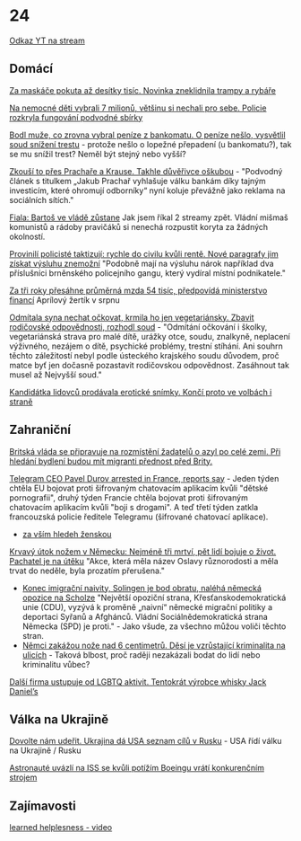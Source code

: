 # 24

[Odkaz YT na stream](https://youtube.com/live/SDn9whNVuyY)

## Domácí

[Za maskáče pokuta až desítky tisíc. Novinka zneklidnila trampy a rybáře](https://www.idnes.cz/zpravy/domaci/domobrana-vojenska-policie-armada-maskace-drony-regulace.A240826_192127_domaci_laci?zdroj=sph_hp)

[Na nemocné děti vybrali 7 milionů, většinu si nechali pro sebe. Policie rozkryla fungování podvodné sbírky](https://www.novinky.cz/clanek/krimi-na-nemocne-deti-vybrali-7-milionu-vetsinu-si-ale-nechali-pro-sebe-policie-rozkryla-fungovani-podvodne-sbirky-40485167)

[Bodl muže, co zrovna vybral peníze z bankomatu. O peníze nešlo, vysvětlil soud snížení trestu](https://www.novinky.cz/clanek/krimi-bodl-muze-co-zrovna-vybral-penize-z-bankomatu-o-penize-neslo-vysvetlil-soud-snizeni-trestu-40484967#dop_ab_variant=0&dop_id=40484967&dop_req_id=IO7t3Cz3rR3-202408230848&dop_source_zone_name=novinky.web.nexttoart) - protože nešlo o lopežné přepadení (u bankomatu?), tak se mu snížil trest? Neměl být stejný nebo vyšší?

[Zkouší to přes Prachaře a Krause. Takhle důvěřivce oškubou](https://www.novinky.cz/clanek/internet-a-pc-bezpecnost-zkousi-to-pres-prachare-a-krause-takhle-podvodnici-vytahnou-z-duverivcu-penize-40485325) - "Podvodný článek s titulkem „Jakub Prachař vyhlašuje válku bankám díky tajným investicím, které ohromují odborníky“ nyní koluje převážně jako reklama na sociálních sítích."

[Fiala: Bartoš ve vládě zůstane](https://www.novinky.cz/clanek/domaci-fiala-bartos-ve-vlade-zustane-40485405) Jak jsem říkal 2 streamy zpět. Vládní mišmaš komunistů a rádoby pravičáků si nenechá rozpustit koryta za žádných okolností.

[Provinilí policisté taktizují: rychle do civilu kvůli rentě. Nové paragrafy jim získat výsluhu znemožní](https://www.lidovky.cz/domov/policiste-umyslny-trestny-cin-odchod-do-civilu-dozivotni-renta-vysluha-novela-zakona.A240825_212031_ln_domov_lvot) "Podobně mají na výsluhu nárok například dva příslušníci brněnského policejního gangu, který vydíral místní podnikatele."

[Za tři roky přesáhne průměrná mzda 54 tisíc, předpovídá ministerstvo financí](https://www.idnes.cz/ekonomika/domaci/prumerna-mzda-prognoza-ministerstvo-financ.A240826_115210_ekonomika_ven) Aprílový žertík v srpnu

[Odmítala syna nechat očkovat, krmila ho jen vegetariánsky. Zbavit rodičovské odpovědnosti, rozhodl soud](https://www.novinky.cz/clanek/domaci-odmitala-syna-ockovat-krmila-ho-jen-vegetariansky-zbavit-rodicovske-odpovednosti-rozhodl-soud-40485651) - "Odmítání očkování i školky, vegetariánská strava pro malé dítě, urážky otce, soudu, znalkyně, neplacení výživného, nezájem o dítě, psychické problémy, trestní stíhání. Ani souhrn těchto záležitostí nebyl podle ústeckého krajského soudu důvodem, proč matce byť jen dočasně pozastavit rodičovskou odpovědnost. Zasáhnout tak musel až Nejvyšší soud."

[Kandidátka lidovců prodávala erotické snímky. Končí proto ve volbách i straně](https://www.idnes.cz/ostrava/zpravy/kdu-csl-krajske-volby-mariam-szyja-odstoupeni-erotika-nahe-fotky.A240828_085003_ostrava-zpravy_jog)

## Zahraniční

[Britská vláda se připravuje na rozmístění žadatelů o azyl po celé zemi. Při hledání bydlení budou mít migranti přednost před Brity.](https://x.com/elonmusk/status/1827668394843251152)

[Telegram CEO Pavel Durov arrested in France, reports say](https://www.npr.org/2024/08/25/nx-s1-5088676/telegram-ceo-pavel-durov-arrested-france) - Jeden týden chtěla EU bojovat proti šifrovaným chatovacím aplikacím kvůli "dětské pornografii", druhý týden Francie chtěla bojovat proti šifrovaným chatovacím aplikacím kvůli "boji s drogami". A teď třetí týden zatkla francouzská policie ředitele Telegramu (šifrované chatovací aplikace).
  * [za vším hledeh ženskou](https://x.com/runews/status/1827721699652952070) 

[Krvavý útok nožem v Německu: Nejméně tři mrtví, pět lidí bojuje o život. Pachatel je na útěku](https://cnn.iprima.cz/brutalni-utok-nozem-v-nemeckem-solingenu-na-miste-je-nekolik-mrtvych-a-zranenych-445812) "Akce, která měla název Oslavy různorodosti a měla trvat do neděle, byla prozatím přerušena."
  * [Konec imigrační naivity, Solingen je bod obratu, naléhá německá opozice na Scholze](https://www.idnes.cz/zpravy/zahranicni/nemecko-teroristicky-utok-cdu-spd-solingen-islamsky-stat-spd.A240826_105030_zahranicni_jhr) "Největší opoziční strana, Křesťanskodemokratická unie (CDU), vyzývá k proměně „naivní“ německé migrační politiky a deportaci Syřanů a Afghánců. Vládní Sociálnědemokratická strana Německa (SPD) je proti." - Jako všude, za všechno můžou voliči těchto stran.
  * [Němci zakážou nože nad 6 centimetrů. Děsí je vzrůstající kriminalita na ulicích](https://www.idnes.cz/zpravy/zahranicni/nemecko-zakaz-nozu-kriminalita-utok-imigranti.A240821_174211_zahranicni_kori) - Taková blbost, proč raději nezakázali bodat do lidí nebo kriminalitu vůbec?

[Další firma ustupuje od LGBTQ aktivit. Tentokrát výrobce whisky Jack Daniel’s](https://www.idnes.cz/ekonomika/podniky/jack-daniels-harley-rozmanitost-program-firma-diverzita.A240823_153039_ekoakcie_jla)

## Válka na Ukrajině

[Dovolte nám udeřit. Ukrajina dá USA seznam cílů v Rusku](https://www.novinky.cz/clanek/valka-na-ukrajine-dovolte-nam-uderit-ukrajina-da-usa-seznam-cilu-v-rusku-40485717) - USA řídí válku na Ukrajině / Rusku


[Astronauté uvázlí na ISS se kvůli potížím Boeingu vrátí konkurenčním strojem](https://www.idnes.cz/technet/vesmir/vesmir-iss-boeing-posadka-starliner-cst-100-spacex.A240826_090445_tec_vesmir_vse)



## Zajímavosti

[learned helplesness - video](https://youtu.be/1A6ZMhmWjO0)
